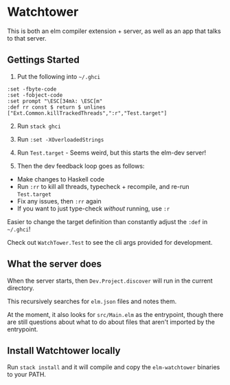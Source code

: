 # Watchtower

This is both an elm compiler extension + server, as well as an app that talks to that server.

## Gettings Started

1. Put the following into `~/.ghci`

```
:set -fbyte-code
:set -fobject-code
:set prompt "\ESC[34mλ: \ESC[m"
:def rr const $ return $ unlines ["Ext.Common.killTrackedThreads",":r","Test.target"]
```

2. Run `stack ghci`

3. Run `:set -XOverloadedStrings`

4. Run `Test.target` - Seems weird, but this starts the elm-dev server!

5. Then the dev feedback loop goes as follows:

- Make changes to Haskell code
- Run `:rr` to kill all threads, typecheck + recompile, and re-run `Test.target`
- Fix any issues, then `:rr` again
- If you want to just type-check _without_ running, use `:r`

Easier to change the target definition than constantly adjust the `:def` in `~/.ghci`!

Check out `WatchTower.Test` to see the cli args provided for development.

## What the server does

When the server starts, then `Dev.Project.discover` will run in the current directory.

This recursively searches for `elm.json` files and notes them.

At the moment, it also looks for `src/Main.elm` as the entrypoint, though there are still questions about what to do about files that aren't imported by the entrypoint.

## Install Watchtower locally

Run `stack install` and it will compile and copy the `elm-watchtower` binaries to your PATH.
